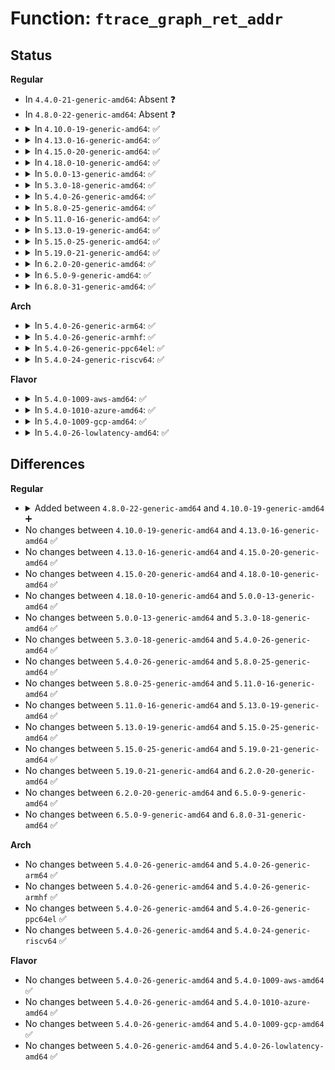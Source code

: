 # Function: <code>ftrace_graph_ret_addr</code>

## Status
<b>Regular</b>
<ul>
<li>
In <code>4.4.0-21-generic-amd64</code>: Absent ❓
</li>
<li>
In <code>4.8.0-22-generic-amd64</code>: Absent ❓
</li>
<li>
<details>
<summary>In <code>4.10.0-19-generic-amd64</code>: ✅</summary>

```c
long unsigned int ftrace_graph_ret_addr(struct task_struct * task, int * idx, long unsigned int ret, long unsigned int * retp)
```

```json
{
  "name": "ftrace_graph_ret_addr",
  "collision_type": "Unique Global",
  "inline_type": "No",
  "funcs": [
    {
      "addr": 18446744071580348656,
      "name": "ftrace_graph_ret_addr",
      "external": true,
      "loc": "kernel/trace/trace_functions_graph.c:302",
      "file": "kernel/trace/trace_functions_graph.c",
      "inline": "seen, unknown",
      "caller_inline": [],
      "caller_func": [
        "arch/x86/kernel/dumpstack.c:show_trace_log_lvl",
        "arch/x86/kernel/unwind_frame.c:unwind_get_return_address"
      ]
    }
  ],
  "symbols": [
    {
      "addr": 18446744071580348656,
      "name": "ftrace_graph_ret_addr",
      "section": ".text",
      "bind": "STB_GLOBAL",
      "size": 86
    }
  ]
}
```
</details>
</li>
<li>
<details>
<summary>In <code>4.13.0-16-generic-amd64</code>: ✅</summary>

```c
long unsigned int ftrace_graph_ret_addr(struct task_struct * task, int * idx, long unsigned int ret, long unsigned int * retp)
```

```json
{
  "name": "ftrace_graph_ret_addr",
  "collision_type": "Unique Global",
  "inline_type": "No",
  "funcs": [
    {
      "addr": 18446744071580361440,
      "name": "ftrace_graph_ret_addr",
      "external": true,
      "loc": "kernel/trace/trace_functions_graph.c:302",
      "file": "kernel/trace/trace_functions_graph.c",
      "inline": "seen, unknown",
      "caller_inline": [],
      "caller_func": [
        "arch/x86/kernel/dumpstack.c:show_trace_log_lvl",
        "arch/x86/kernel/unwind_frame.c:update_stack_state"
      ]
    }
  ],
  "symbols": [
    {
      "addr": 18446744071580361440,
      "name": "ftrace_graph_ret_addr",
      "section": ".text",
      "bind": "STB_GLOBAL",
      "size": 86
    }
  ]
}
```
</details>
</li>
<li>
<details>
<summary>In <code>4.15.0-20-generic-amd64</code>: ✅</summary>

```c
long unsigned int ftrace_graph_ret_addr(struct task_struct * task, int * idx, long unsigned int ret, long unsigned int * retp)
```

```json
{
  "name": "ftrace_graph_ret_addr",
  "collision_type": "Unique Global",
  "inline_type": "No",
  "funcs": [
    {
      "addr": 18446744071580415104,
      "name": "ftrace_graph_ret_addr",
      "external": true,
      "loc": "kernel/trace/trace_functions_graph.c:303",
      "file": "kernel/trace/trace_functions_graph.c",
      "inline": "seen, unknown",
      "caller_inline": [],
      "caller_func": [
        "arch/x86/kernel/dumpstack.c:show_trace_log_lvl",
        "arch/x86/kernel/unwind_frame.c:update_stack_state"
      ]
    }
  ],
  "symbols": [
    {
      "addr": 18446744071580415104,
      "name": "ftrace_graph_ret_addr",
      "section": ".text",
      "bind": "STB_GLOBAL",
      "size": 86
    }
  ]
}
```
</details>
</li>
<li>
<details>
<summary>In <code>4.18.0-10-generic-amd64</code>: ✅</summary>

```c
long unsigned int ftrace_graph_ret_addr(struct task_struct * task, int * idx, long unsigned int ret, long unsigned int * retp)
```

```json
{
  "name": "ftrace_graph_ret_addr",
  "collision_type": "Unique Global",
  "inline_type": "No",
  "funcs": [
    {
      "addr": 18446744071580476800,
      "name": "ftrace_graph_ret_addr",
      "external": true,
      "loc": "kernel/trace/trace_functions_graph.c:303",
      "file": "kernel/trace/trace_functions_graph.c",
      "inline": "seen, unknown",
      "caller_inline": [],
      "caller_func": [
        "arch/x86/kernel/dumpstack.c:show_trace_log_lvl",
        "arch/x86/kernel/unwind_frame.c:update_stack_state"
      ]
    }
  ],
  "symbols": [
    {
      "addr": 18446744071580476800,
      "name": "ftrace_graph_ret_addr",
      "section": ".text",
      "bind": "STB_GLOBAL",
      "size": 78
    }
  ]
}
```
</details>
</li>
<li>
<details>
<summary>In <code>5.0.0-13-generic-amd64</code>: ✅</summary>

```c
long unsigned int ftrace_graph_ret_addr(struct task_struct * task, int * idx, long unsigned int ret, long unsigned int * retp)
```

```json
{
  "name": "ftrace_graph_ret_addr",
  "collision_type": "Unique Global",
  "inline_type": "No",
  "funcs": [
    {
      "addr": 18446744071580550784,
      "name": "ftrace_graph_ret_addr",
      "external": true,
      "loc": "kernel/trace/fgraph.c:273",
      "file": "kernel/trace/fgraph.c",
      "inline": "seen, unknown",
      "caller_inline": [],
      "caller_func": [
        "arch/x86/kernel/dumpstack.c:show_trace_log_lvl",
        "arch/x86/kernel/unwind_frame.c:update_stack_state"
      ]
    }
  ],
  "symbols": [
    {
      "addr": 18446744071580550784,
      "name": "ftrace_graph_ret_addr",
      "section": ".text",
      "bind": "STB_GLOBAL",
      "size": 63
    }
  ]
}
```
</details>
</li>
<li>
<details>
<summary>In <code>5.3.0-18-generic-amd64</code>: ✅</summary>

```c
long unsigned int ftrace_graph_ret_addr(struct task_struct * task, int * idx, long unsigned int ret, long unsigned int * retp)
```

```json
{
  "name": "ftrace_graph_ret_addr",
  "collision_type": "Unique Global",
  "inline_type": "No",
  "funcs": [
    {
      "addr": 18446744071580607712,
      "name": "ftrace_graph_ret_addr",
      "external": true,
      "loc": "kernel/trace/fgraph.c:273",
      "file": "kernel/trace/fgraph.c",
      "inline": "seen, unknown",
      "caller_inline": [],
      "caller_func": [
        "arch/x86/kernel/dumpstack.c:show_trace_log_lvl",
        "arch/x86/kernel/unwind_frame.c:update_stack_state"
      ]
    }
  ],
  "symbols": [
    {
      "addr": 18446744071580607712,
      "name": "ftrace_graph_ret_addr",
      "section": ".text",
      "bind": "STB_GLOBAL",
      "size": 59
    }
  ]
}
```
</details>
</li>
<li>
<details>
<summary>In <code>5.4.0-26-generic-amd64</code>: ✅</summary>

```c
long unsigned int ftrace_graph_ret_addr(struct task_struct * task, int * idx, long unsigned int ret, long unsigned int * retp)
```

```json
{
  "name": "ftrace_graph_ret_addr",
  "collision_type": "Unique Global",
  "inline_type": "No",
  "funcs": [
    {
      "addr": 18446744071580654704,
      "name": "ftrace_graph_ret_addr",
      "external": true,
      "loc": "kernel/trace/fgraph.c:273",
      "file": "kernel/trace/fgraph.c",
      "inline": "seen, unknown",
      "caller_inline": [],
      "caller_func": [
        "arch/x86/kernel/dumpstack.c:show_trace_log_lvl",
        "arch/x86/kernel/unwind_frame.c:update_stack_state"
      ]
    }
  ],
  "symbols": [
    {
      "addr": 18446744071580654704,
      "name": "ftrace_graph_ret_addr",
      "section": ".text",
      "bind": "STB_GLOBAL",
      "size": 59
    }
  ]
}
```
</details>
</li>
<li>
<details>
<summary>In <code>5.8.0-25-generic-amd64</code>: ✅</summary>

```c
long unsigned int ftrace_graph_ret_addr(struct task_struct * task, int * idx, long unsigned int ret, long unsigned int * retp)
```

```json
{
  "name": "ftrace_graph_ret_addr",
  "collision_type": "Unique Global",
  "inline_type": "No",
  "funcs": [
    {
      "addr": 18446744071580756992,
      "name": "ftrace_graph_ret_addr",
      "external": true,
      "loc": "kernel/trace/fgraph.c:296",
      "file": "kernel/trace/fgraph.c",
      "inline": "seen, unknown",
      "caller_inline": [],
      "caller_func": [
        "arch/x86/kernel/dumpstack.c:show_trace_log_lvl",
        "arch/x86/kernel/unwind_frame.c:update_stack_state"
      ]
    }
  ],
  "symbols": [
    {
      "addr": 18446744071580756992,
      "name": "ftrace_graph_ret_addr",
      "section": ".text",
      "bind": "STB_GLOBAL",
      "size": 66
    }
  ]
}
```
</details>
</li>
<li>
<details>
<summary>In <code>5.11.0-16-generic-amd64</code>: ✅</summary>

```c
long unsigned int ftrace_graph_ret_addr(struct task_struct * task, int * idx, long unsigned int ret, long unsigned int * retp)
```

```json
{
  "name": "ftrace_graph_ret_addr",
  "collision_type": "Unique Global",
  "inline_type": "No",
  "funcs": [
    {
      "addr": 18446744071580745072,
      "name": "ftrace_graph_ret_addr",
      "external": true,
      "loc": "kernel/trace/fgraph.c:296",
      "file": "kernel/trace/fgraph.c",
      "inline": "seen, unknown",
      "caller_inline": [],
      "caller_func": [
        "arch/x86/kernel/dumpstack.c:show_trace_log_lvl",
        "arch/x86/kernel/unwind_frame.c:update_stack_state"
      ]
    }
  ],
  "symbols": [
    {
      "addr": 18446744071580745072,
      "name": "ftrace_graph_ret_addr",
      "section": ".text",
      "bind": "STB_GLOBAL",
      "size": 66
    }
  ]
}
```
</details>
</li>
<li>
<details>
<summary>In <code>5.13.0-19-generic-amd64</code>: ✅</summary>

```c
long unsigned int ftrace_graph_ret_addr(struct task_struct * task, int * idx, long unsigned int ret, long unsigned int * retp)
```

```json
{
  "name": "ftrace_graph_ret_addr",
  "collision_type": "Unique Global",
  "inline_type": "No",
  "funcs": [
    {
      "addr": 18446744071580749568,
      "name": "ftrace_graph_ret_addr",
      "external": true,
      "loc": "kernel/trace/fgraph.c:296",
      "file": "kernel/trace/fgraph.c",
      "inline": "seen, unknown",
      "caller_inline": [],
      "caller_func": [
        "arch/x86/kernel/dumpstack.c:show_trace_log_lvl",
        "arch/x86/kernel/unwind_frame.c:update_stack_state"
      ]
    }
  ],
  "symbols": [
    {
      "addr": 18446744071580749568,
      "name": "ftrace_graph_ret_addr",
      "section": ".text",
      "bind": "STB_GLOBAL",
      "size": 59
    }
  ]
}
```
</details>
</li>
<li>
<details>
<summary>In <code>5.15.0-25-generic-amd64</code>: ✅</summary>

```c
long unsigned int ftrace_graph_ret_addr(struct task_struct * task, int * idx, long unsigned int ret, long unsigned int * retp)
```

```json
{
  "name": "ftrace_graph_ret_addr",
  "collision_type": "Unique Global",
  "inline_type": "No",
  "funcs": [
    {
      "addr": 18446744071580932992,
      "name": "ftrace_graph_ret_addr",
      "external": true,
      "loc": "kernel/trace/fgraph.c:296",
      "file": "kernel/trace/fgraph.c",
      "inline": "seen, unknown",
      "caller_inline": [],
      "caller_func": [
        "arch/x86/kernel/dumpstack.c:show_trace_log_lvl",
        "arch/x86/kernel/unwind_frame.c:update_stack_state"
      ]
    }
  ],
  "symbols": [
    {
      "addr": 18446744071580932992,
      "name": "ftrace_graph_ret_addr",
      "section": ".text",
      "bind": "STB_GLOBAL",
      "size": 59
    }
  ]
}
```
</details>
</li>
<li>
<details>
<summary>In <code>5.19.0-21-generic-amd64</code>: ✅</summary>

```c
long unsigned int ftrace_graph_ret_addr(struct task_struct * task, int * idx, long unsigned int ret, long unsigned int * retp)
```

```json
{
  "name": "ftrace_graph_ret_addr",
  "collision_type": "Unique Global",
  "inline_type": "No",
  "funcs": [
    {
      "addr": 18446744071581172944,
      "name": "ftrace_graph_ret_addr",
      "external": true,
      "loc": "kernel/trace/fgraph.c:307",
      "file": "kernel/trace/fgraph.c",
      "inline": "seen, unknown",
      "caller_inline": [],
      "caller_func": [
        "arch/x86/kernel/dumpstack.c:show_trace_log_lvl",
        "arch/x86/kernel/unwind_frame.c:update_stack_state"
      ]
    }
  ],
  "symbols": [
    {
      "addr": 18446744071581172944,
      "name": "ftrace_graph_ret_addr",
      "section": ".text",
      "bind": "STB_GLOBAL",
      "size": 95
    }
  ]
}
```
</details>
</li>
<li>
<details>
<summary>In <code>6.2.0-20-generic-amd64</code>: ✅</summary>

```c
long unsigned int ftrace_graph_ret_addr(struct task_struct * task, int * idx, long unsigned int ret, long unsigned int * retp)
```

```json
{
  "name": "ftrace_graph_ret_addr",
  "collision_type": "Unique Global",
  "inline_type": "No",
  "funcs": [
    {
      "addr": 18446744071581487904,
      "name": "ftrace_graph_ret_addr",
      "external": true,
      "loc": "kernel/trace/fgraph.c:307",
      "file": "kernel/trace/fgraph.c",
      "inline": "seen, unknown",
      "caller_inline": [],
      "caller_func": [
        "arch/x86/kernel/dumpstack.c:show_trace_log_lvl",
        "arch/x86/kernel/unwind_frame.c:update_stack_state"
      ]
    }
  ],
  "symbols": [
    {
      "addr": 18446744071581487904,
      "name": "ftrace_graph_ret_addr",
      "section": ".text",
      "bind": "STB_GLOBAL",
      "size": 95
    }
  ]
}
```
</details>
</li>
<li>
<details>
<summary>In <code>6.5.0-9-generic-amd64</code>: ✅</summary>

```c
long unsigned int ftrace_graph_ret_addr(struct task_struct * task, int * idx, long unsigned int ret, long unsigned int * retp)
```

```json
{
  "name": "ftrace_graph_ret_addr",
  "collision_type": "Unique Global",
  "inline_type": "No",
  "funcs": [
    {
      "addr": 18446744071581605840,
      "name": "ftrace_graph_ret_addr",
      "external": true,
      "loc": "kernel/trace/fgraph.c:332",
      "file": "kernel/trace/fgraph.c",
      "inline": "seen, unknown",
      "caller_inline": [],
      "caller_func": [
        "arch/x86/kernel/dumpstack.c:show_trace_log_lvl",
        "arch/x86/kernel/unwind_frame.c:update_stack_state"
      ]
    }
  ],
  "symbols": [
    {
      "addr": 18446744071581605840,
      "name": "ftrace_graph_ret_addr",
      "section": ".text",
      "bind": "STB_GLOBAL",
      "size": 95
    }
  ]
}
```
</details>
</li>
<li>
<details>
<summary>In <code>6.8.0-31-generic-amd64</code>: ✅</summary>

```c
long unsigned int ftrace_graph_ret_addr(struct task_struct * task, int * idx, long unsigned int ret, long unsigned int * retp)
```

```json
{
  "name": "ftrace_graph_ret_addr",
  "collision_type": "Unique Global",
  "inline_type": "No",
  "funcs": [
    {
      "addr": 18446744071581718272,
      "name": "ftrace_graph_ret_addr",
      "external": true,
      "loc": "kernel/trace/fgraph.c:332",
      "file": "kernel/trace/fgraph.c",
      "inline": "seen, unknown",
      "caller_inline": [],
      "caller_func": [
        "arch/x86/kernel/dumpstack.c:show_trace_log_lvl",
        "arch/x86/kernel/unwind_frame.c:update_stack_state"
      ]
    }
  ],
  "symbols": [
    {
      "addr": 18446744071581718272,
      "name": "ftrace_graph_ret_addr",
      "section": ".text",
      "bind": "STB_GLOBAL",
      "size": 95
    }
  ]
}
```
</details>
</li>
</ul>
<b>Arch</b>
<ul>
<li>
<details>
<summary>In <code>5.4.0-26-generic-arm64</code>: ✅</summary>

```c
long unsigned int ftrace_graph_ret_addr(struct task_struct * task, int * idx, long unsigned int ret, long unsigned int * retp)
```

```json
{
  "name": "ftrace_graph_ret_addr",
  "collision_type": "Unique Global",
  "inline_type": "No",
  "funcs": [
    {
      "addr": 18446603336491959264,
      "name": "ftrace_graph_ret_addr",
      "external": true,
      "loc": "kernel/trace/fgraph.c:292",
      "file": "kernel/trace/fgraph.c",
      "inline": "seen, unknown",
      "caller_inline": [],
      "caller_func": []
    }
  ],
  "symbols": [
    {
      "addr": 18446603336491959264,
      "name": "ftrace_graph_ret_addr",
      "section": ".text",
      "bind": "STB_GLOBAL",
      "size": 76
    }
  ]
}
```
</details>
</li>
<li>
<details>
<summary>In <code>5.4.0-26-generic-armhf</code>: ✅</summary>

```c
long unsigned int ftrace_graph_ret_addr(struct task_struct * task, int * idx, long unsigned int ret, long unsigned int * retp)
```

```json
{
  "name": "ftrace_graph_ret_addr",
  "collision_type": "Unique Global",
  "inline_type": "No",
  "funcs": [
    {
      "addr": 3225894836,
      "name": "ftrace_graph_ret_addr",
      "external": true,
      "loc": "kernel/trace/fgraph.c:292",
      "file": "kernel/trace/fgraph.c",
      "inline": "seen, unknown",
      "caller_inline": [],
      "caller_func": []
    }
  ],
  "symbols": [
    {
      "addr": 3225894836,
      "name": "ftrace_graph_ret_addr",
      "section": ".text",
      "bind": "STB_GLOBAL",
      "size": 92
    }
  ]
}
```
</details>
</li>
<li>
<details>
<summary>In <code>5.4.0-26-generic-ppc64el</code>: ✅</summary>

```c
long unsigned int ftrace_graph_ret_addr(struct task_struct * task, int * idx, long unsigned int ret, long unsigned int * retp)
```

```json
{
  "name": "ftrace_graph_ret_addr",
  "collision_type": "Unique Global",
  "inline_type": "No",
  "funcs": [
    {
      "addr": 13835058055285065456,
      "name": "ftrace_graph_ret_addr",
      "external": true,
      "loc": "kernel/trace/fgraph.c:273",
      "file": "kernel/trace/fgraph.c",
      "inline": "seen, unknown",
      "caller_inline": [],
      "caller_func": [
        "arch/powerpc/kernel/process.c:show_stack",
        "arch/powerpc/kernel/process.c:show_stack",
        "arch/powerpc/kernel/stacktrace.c:save_stack_trace_tsk_reliable"
      ]
    }
  ],
  "symbols": [
    {
      "addr": 13835058055285065456,
      "name": "ftrace_graph_ret_addr",
      "section": ".text",
      "bind": "STB_GLOBAL",
      "size": 108
    }
  ]
}
```
</details>
</li>
<li>
<details>
<summary>In <code>5.4.0-24-generic-riscv64</code>: ✅</summary>

```c
long unsigned int ftrace_graph_ret_addr(struct task_struct * task, int * idx, long unsigned int ret, long unsigned int * retp)
```

```json
{
  "name": "ftrace_graph_ret_addr",
  "collision_type": "Unique Global",
  "inline_type": "No",
  "funcs": [
    {
      "addr": 18446743936272233206,
      "name": "ftrace_graph_ret_addr",
      "external": true,
      "loc": "kernel/trace/fgraph.c:273",
      "file": "kernel/trace/fgraph.c",
      "inline": "seen, unknown",
      "caller_inline": [],
      "caller_func": [
        "arch/riscv/kernel/stacktrace.c:walk_stackframe"
      ]
    }
  ],
  "symbols": [
    {
      "addr": 18446743936272233206,
      "name": "ftrace_graph_ret_addr",
      "section": ".text",
      "bind": "STB_GLOBAL",
      "size": 76
    }
  ]
}
```
</details>
</li>
</ul>
<b>Flavor</b>
<ul>
<li>
<details>
<summary>In <code>5.4.0-1009-aws-amd64</code>: ✅</summary>

```c
long unsigned int ftrace_graph_ret_addr(struct task_struct * task, int * idx, long unsigned int ret, long unsigned int * retp)
```

```json
{
  "name": "ftrace_graph_ret_addr",
  "collision_type": "Unique Global",
  "inline_type": "No",
  "funcs": [
    {
      "addr": 18446744071580623504,
      "name": "ftrace_graph_ret_addr",
      "external": true,
      "loc": "kernel/trace/fgraph.c:273",
      "file": "kernel/trace/fgraph.c",
      "inline": "seen, unknown",
      "caller_inline": [],
      "caller_func": [
        "arch/x86/kernel/dumpstack.c:show_trace_log_lvl",
        "arch/x86/kernel/unwind_frame.c:update_stack_state"
      ]
    }
  ],
  "symbols": [
    {
      "addr": 18446744071580623504,
      "name": "ftrace_graph_ret_addr",
      "section": ".text",
      "bind": "STB_GLOBAL",
      "size": 59
    }
  ]
}
```
</details>
</li>
<li>
<details>
<summary>In <code>5.4.0-1010-azure-amd64</code>: ✅</summary>

```c
long unsigned int ftrace_graph_ret_addr(struct task_struct * task, int * idx, long unsigned int ret, long unsigned int * retp)
```

```json
{
  "name": "ftrace_graph_ret_addr",
  "collision_type": "Unique Global",
  "inline_type": "No",
  "funcs": [
    {
      "addr": 18446744071580569760,
      "name": "ftrace_graph_ret_addr",
      "external": true,
      "loc": "kernel/trace/fgraph.c:273",
      "file": "kernel/trace/fgraph.c",
      "inline": "seen, unknown",
      "caller_inline": [],
      "caller_func": [
        "arch/x86/kernel/dumpstack.c:show_trace_log_lvl",
        "arch/x86/kernel/unwind_frame.c:update_stack_state"
      ]
    }
  ],
  "symbols": [
    {
      "addr": 18446744071580569760,
      "name": "ftrace_graph_ret_addr",
      "section": ".text",
      "bind": "STB_GLOBAL",
      "size": 59
    }
  ]
}
```
</details>
</li>
<li>
<details>
<summary>In <code>5.4.0-1009-gcp-amd64</code>: ✅</summary>

```c
long unsigned int ftrace_graph_ret_addr(struct task_struct * task, int * idx, long unsigned int ret, long unsigned int * retp)
```

```json
{
  "name": "ftrace_graph_ret_addr",
  "collision_type": "Unique Global",
  "inline_type": "No",
  "funcs": [
    {
      "addr": 18446744071580614752,
      "name": "ftrace_graph_ret_addr",
      "external": true,
      "loc": "kernel/trace/fgraph.c:273",
      "file": "kernel/trace/fgraph.c",
      "inline": "seen, unknown",
      "caller_inline": [],
      "caller_func": [
        "arch/x86/kernel/dumpstack.c:show_trace_log_lvl",
        "arch/x86/kernel/unwind_frame.c:update_stack_state"
      ]
    }
  ],
  "symbols": [
    {
      "addr": 18446744071580614752,
      "name": "ftrace_graph_ret_addr",
      "section": ".text",
      "bind": "STB_GLOBAL",
      "size": 59
    }
  ]
}
```
</details>
</li>
<li>
<details>
<summary>In <code>5.4.0-26-lowlatency-amd64</code>: ✅</summary>

```c
long unsigned int ftrace_graph_ret_addr(struct task_struct * task, int * idx, long unsigned int ret, long unsigned int * retp)
```

```json
{
  "name": "ftrace_graph_ret_addr",
  "collision_type": "Unique Global",
  "inline_type": "No",
  "funcs": [
    {
      "addr": 18446744071580672208,
      "name": "ftrace_graph_ret_addr",
      "external": true,
      "loc": "kernel/trace/fgraph.c:273",
      "file": "kernel/trace/fgraph.c",
      "inline": "seen, unknown",
      "caller_inline": [],
      "caller_func": [
        "arch/x86/kernel/dumpstack.c:show_trace_log_lvl",
        "arch/x86/kernel/unwind_frame.c:update_stack_state"
      ]
    }
  ],
  "symbols": [
    {
      "addr": 18446744071580672208,
      "name": "ftrace_graph_ret_addr",
      "section": ".text",
      "bind": "STB_GLOBAL",
      "size": 59
    }
  ]
}
```
</details>
</li>
</ul>

## Differences
<b>Regular</b>
<ul>
<li>
<details>
<summary>Added between <code>4.8.0-22-generic-amd64</code> and <code>4.10.0-19-generic-amd64</code> ➕</summary>

```c
long unsigned int ftrace_graph_ret_addr(struct task_struct * task, int * idx, long unsigned int ret, long unsigned int * retp)
```
</details>
</li>
<li>
No changes between <code>4.10.0-19-generic-amd64</code> and <code>4.13.0-16-generic-amd64</code> ✅
</li>
<li>
No changes between <code>4.13.0-16-generic-amd64</code> and <code>4.15.0-20-generic-amd64</code> ✅
</li>
<li>
No changes between <code>4.15.0-20-generic-amd64</code> and <code>4.18.0-10-generic-amd64</code> ✅
</li>
<li>
No changes between <code>4.18.0-10-generic-amd64</code> and <code>5.0.0-13-generic-amd64</code> ✅
</li>
<li>
No changes between <code>5.0.0-13-generic-amd64</code> and <code>5.3.0-18-generic-amd64</code> ✅
</li>
<li>
No changes between <code>5.3.0-18-generic-amd64</code> and <code>5.4.0-26-generic-amd64</code> ✅
</li>
<li>
No changes between <code>5.4.0-26-generic-amd64</code> and <code>5.8.0-25-generic-amd64</code> ✅
</li>
<li>
No changes between <code>5.8.0-25-generic-amd64</code> and <code>5.11.0-16-generic-amd64</code> ✅
</li>
<li>
No changes between <code>5.11.0-16-generic-amd64</code> and <code>5.13.0-19-generic-amd64</code> ✅
</li>
<li>
No changes between <code>5.13.0-19-generic-amd64</code> and <code>5.15.0-25-generic-amd64</code> ✅
</li>
<li>
No changes between <code>5.15.0-25-generic-amd64</code> and <code>5.19.0-21-generic-amd64</code> ✅
</li>
<li>
No changes between <code>5.19.0-21-generic-amd64</code> and <code>6.2.0-20-generic-amd64</code> ✅
</li>
<li>
No changes between <code>6.2.0-20-generic-amd64</code> and <code>6.5.0-9-generic-amd64</code> ✅
</li>
<li>
No changes between <code>6.5.0-9-generic-amd64</code> and <code>6.8.0-31-generic-amd64</code> ✅
</li>
</ul>
<b>Arch</b>
<ul>
<li>
No changes between <code>5.4.0-26-generic-amd64</code> and <code>5.4.0-26-generic-arm64</code> ✅
</li>
<li>
No changes between <code>5.4.0-26-generic-amd64</code> and <code>5.4.0-26-generic-armhf</code> ✅
</li>
<li>
No changes between <code>5.4.0-26-generic-amd64</code> and <code>5.4.0-26-generic-ppc64el</code> ✅
</li>
<li>
No changes between <code>5.4.0-26-generic-amd64</code> and <code>5.4.0-24-generic-riscv64</code> ✅
</li>
</ul>
<b>Flavor</b>
<ul>
<li>
No changes between <code>5.4.0-26-generic-amd64</code> and <code>5.4.0-1009-aws-amd64</code> ✅
</li>
<li>
No changes between <code>5.4.0-26-generic-amd64</code> and <code>5.4.0-1010-azure-amd64</code> ✅
</li>
<li>
No changes between <code>5.4.0-26-generic-amd64</code> and <code>5.4.0-1009-gcp-amd64</code> ✅
</li>
<li>
No changes between <code>5.4.0-26-generic-amd64</code> and <code>5.4.0-26-lowlatency-amd64</code> ✅
</li>
</ul>
